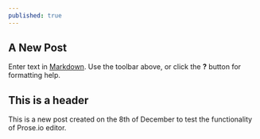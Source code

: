 ```yaml
---
published: true
---
```


## A New Post

Enter text in [Markdown](http://daringfireball.net/projects/markdown/). Use the toolbar above, or click the **?** button for formatting help.
## This is a header 
This is a new post created on the 8th of December to test the functionality of Prose.io editor.



